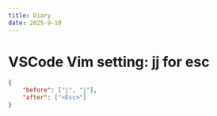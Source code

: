 ```yaml
---
title: Diary 
date: 2025-9-10 
---
```


# VSCode Vim setting: jj for esc

```json
{
    "before": ["j", "j"],
    "after": ["<Esc>"]
}
```

